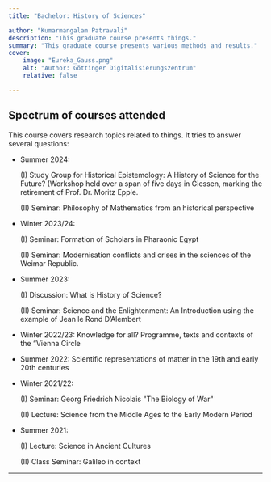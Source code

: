 ```yaml
---
title: "Bachelor: History of Sciences"

author: "Kumarmangalam Patravali"
description: "This graduate course presents things." 
summary: "This graduate course presents various methods and results." 
cover:
    image: "Eureka_Gauss.png"
    alt: "Author: Göttinger Digitalisierungszentrum"
    relative: false

---
```


## Spectrum of courses attended

This course covers research topics related to things. It tries to answer several questions: 

+ Summer 2024:

   (I)  Study Group for Historical Epistemology: A History of Science for the Future? 
        (Workshop held over a span of five days in Giessen, marking the retirement of Prof. Dr. Moritz Epple.
 
   (II) Seminar: Philosophy of Mathematics from an historical perspective

 
+ Winter 2023/24:

   (I)  Seminar: Formation of Scholars in Pharaonic Egypt 

   (II) Seminar: Modernisation conflicts and crises in the sciences of the Weimar Republic. 


+ Summer 2023:

   (I)  Discussion: What is History of Science? 

   (II) Seminar: Science and the Enlightenment: An Introduction using the example of Jean le Rond D’Alembert

+ Winter 2022/23: Knowledge for all? Programme, texts and contexts of the “Vienna Circle

+ Summer 2022: Scientific representations of matter in the 19th and early 20th centuries

+ Winter 2021/22:

   (I)  Seminar: Georg Friedrich Nicolais "The Biology of War" 

   (II) Lecture: Science from the Middle Ages to the Early Modern Period

+ Summer 2021:

   (I)  Lecture: Science in Ancient Cultures
 
   (II) Class Seminar: Galileo in context

---